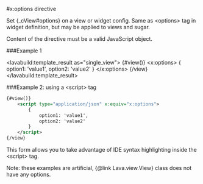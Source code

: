 
#x:options directive

Set {_cView#options} on a view or widget config. Same as &lt;options&gt; tag in widget definition, but may be applied
to views and sugar.

Content of the directive must be a valid JavaScript object.

###Example 1

<lavabuild:template_result as="single_view">
{#view()}
	<x:options>
		{
			option1: 'value1',
			option2: 'value2'
		}
	</x:options>
{/view}
</lavabuild:template_result>

###Example 2: using a &lt;script&gt; tag

```xml
{#view()}
	<script type="application/json" x:equiv="x:options">
		{
			option1: 'value1',
			option2: 'value2'
		}
	</script>
{/view}
```

This form allows you to take advantage of IDE syntax highlighting inside the &lt;script&gt; tag.

Note: these examples are artificial, {@link Lava.view.View} class does not have any options.